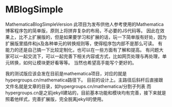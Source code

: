 # MBlogSimple
MathematicaBlogSimpleVersion
此项目为发布供他人参考使用的Mathematica博客程序包的简单版，原则上将拼弃复杂的布局，不必要的JS代码等。
因此在效果上，比不上扩展版的，但是如果要学习和扩展的话，玩一下简单版有好处，因为扩展版里插件和js及各种单元的转换规则等，使得程序包内部不是那么可读。
有能力的还是自己搞一下比较定制化，也可以在一些方面有了解和提高。
有问题大家可以一起交流下，可以一起完善下相关内容或方式，比如网页处理与再处理，单元转换，如何让模块更好看等等。
当然也希望高手能写个更好的。

我的测试版应该会发在目前是mathematica项目，对应的就是hypergroups.cn/mathematica路径下。
目前的设计上。主路径后斜杆后直接跟文件名就是文章的目录，如hypergroups.cn/mathematica/分割子列表
而hypergroups.cn是之前jekyll建站的，目前基本功能和模块均有完善，接下来就是照着他样式，完善扩展版，完全脱离jekyll的使用。
